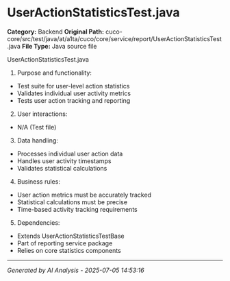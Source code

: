 # UserActionStatisticsTest.java

**Category:** Backend
**Original Path:** cuco-core/src/test/java/at/a1ta/cuco/core/service/report/UserActionStatisticsTest.java
**File Type:** Java source file

UserActionStatisticsTest.java
1. Purpose and functionality:
- Test suite for user-level action statistics
- Validates individual user activity metrics
- Tests user action tracking and reporting

2. User interactions:
- N/A (Test file)

3. Data handling:
- Processes individual user action data
- Handles user activity timestamps
- Validates statistical calculations

4. Business rules:
- User action metrics must be accurately tracked
- Statistical calculations must be precise
- Time-based activity tracking requirements

5. Dependencies:
- Extends UserActionStatisticsTestBase
- Part of reporting service package
- Relies on core statistics components

---
*Generated by AI Analysis - 2025-07-05 14:53:16*
